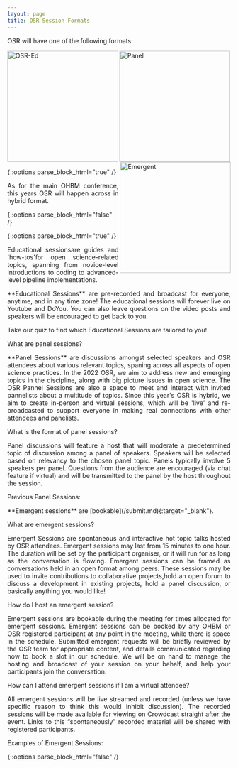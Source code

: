 ```yaml
---
layout: page
title: OSR Session Formats
---
```


OSR will have one of the following formats: 

[<img align="left" src="../img/educational_geg.svg" height="250" alt="OSR-Ed">](#educational)
[<img align="center" src="../img/panel_geg.svg" height="250" alt="Panel">](#panel)
[<img align="right" src="../img/emergent_geg.svg" height="250" alt="Emergent">](#emergent)

{::options parse_block_html="true" /}
<p align="justify">
As for the main OHBM conference, this years OSR will happen across in hybrid format.
</p>
{::options parse_block_html="false" /}

<div id='educational'></div>

{::options parse_block_html="true" /}
<p align="justify">Educational sessionsare guides and 'how-tos'for open science-related topics, spanning from novice-level introductions to coding to advanced-level pipeline implementations.</p>

<p align="justify"> **Educational Sessions** are pre-recorded and broadcast for everyone, anytime, and in any time zone! The educational sessions will forever live on Youtube and DoYou. You can also leave questions on the video posts and speakers will be encouraged to get back to you.</p>

<p align="justify">Take our quiz to find which Educational Sessions are tailored to you!
</p>

<div id='panel'></div>


<p align="justify"> What are panel sessions?</p>

<p align="justify"> **Panel Sessions** are discussions amongst selected speakers and OSR attendees about various relevant topics, spaning across all aspects of open science practices.
In the 2022 OSR, we aim to address new and emerging topics in the discipline, along with big picture issues in open science. The OSR Pannel Sessions are also a space to meet 
and interact with invited pannelists about a multitude of topics. Since this year's OSR is hybrid, we aim to create in-person and virtual sessions, which will be 'live' and re-broadcasted
to support everyone in making real connections with other attendees and panelists.</p>

<p align="justify">What is the format of panel sessions?</p>
<p align="justify">Panel discussions will feature a host that will moderate a predetermined topic of discussion among a panel of speakers.
Speakers will be selected based on relevancy to the chosen panel topic. Panels typically involve 5 speakers per panel.
Questions from the audience are encouraged (via chat feature if virtual) and will be transmitted to the panel by the host throughout the session.</p>

<p align="justify">Previous Panel Sessions:</p>

<div id='emergent'></div>


<p align="justify">**Emergent sessions** are [bookable](/submit.md){:target="_blank"}.</p> 
  
<p align="justify">What are emergent sessions?</p>

<p align="justify"> Emergent Sessions are spontaneous and interactive hot topic talks hosted by OSR attendees. Emergent sessions may last from 15 minutes to one hour. The duration will be set by the participant organiser, or it will run for as long as the conversation is flowing. Emergent sessions can be framed as conversations held in an open format among peers. These sessions may be used to invite contributions to collaborative projects,hold an open forum to discuss a development in existing projects, hold a panel discussion, or basically anything you would like!</p>

<p align="justify"> How do I host an emergent session?</p>
<p align="justify"> Emergent sessions are bookable during the meeting for times allocated for emergent sessions. 
Emergent sessions can be booked by any OHBM or OSR registered participant at any point in the meeting, while there is space in the schedule. 
Submitted emergent requests will be briefly reviewed by the OSR team for appropriate content, and details communicated regarding how to book a slot in our schedule. 
We will be on hand to manage the hosting and broadcast of your session on your behalf, and help your participants join the conversation.</p>

<p align="justify"> How can I attend emergent sessions if I am a virtual attendee?</p>
<p align="justify"> All emergent sessions will be live streamed and recorded (unless we have specific reason to think this would inhibit discussion). The recorded sessions will be made available for viewing on Crowdcast straight after the event. Links to this “spontaneously” recorded material will be shared with registered participants.</p>

<p align="justify">Examples of Emergent Sessions:</p>



{::options parse_block_html="false" /}
